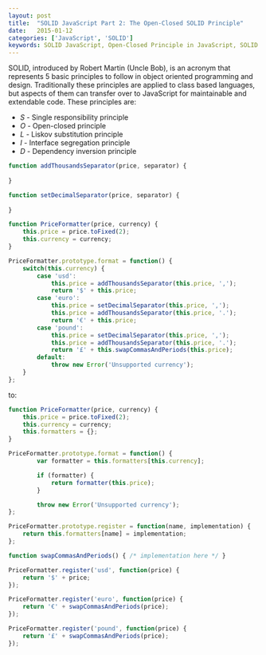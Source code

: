 ```yaml
---
layout: post
title:  "SOLID JavaScript Part 2: The Open-Closed SOLID Principle"
date:   2015-01-12
categories: ['JavaScript', 'SOLID']
keywords: SOLID JavaScript, Open-Closed Principle in JavaScript, SOLID Principles in JavaScript, Open-Closed Principle
---
```


SOLID, introduced by Robert Martin (Uncle Bob), is an acronym that represents 5 basic principles to follow in object oriented programming and design. Traditionally these principles are applied to class based languages, but aspects of them can transfer over to JavaScript for maintainable and extendable code. These principles are:

* _S_ - Single responsibility principle
* _O_ - Open-closed principle
* _L_ - Liskov substitution principle
* _I_ - Interface segregation principle
* _D_ - Dependency inversion principle

```js
function addThousandsSeparator(price, separator) {
	
}

function setDecimalSeparator(price, separator) {
	
}

function PriceFormatter(price, currency) {
	this.price = price.toFixed(2);
	this.currency = currency;
}

PriceFormatter.prototype.format = function() {
	switch(this.currency) {
		case 'usd':
			this.price = addThousandsSeparator(this.price, ',');
			return '$' + this.price;
		case 'euro':
			this.price = setDecimalSeparator(this.price, ',');
			this.price = addThousandsSeparator(this.price, '.');
			return '€' + this.price;
		case 'pound':
			this.price = setDecimalSeparator(this.price, ',');
			this.price = addThousandsSeparator(this.price, '.');
			return '£' + this.swapCommasAndPeriods(this.price);
		default:
			throw new Error('Unsupported currency');
	}
};
```

to:

```js
function PriceFormatter(price, currency) {
	this.price = price.toFixed(2);
	this.currency = currency;
	this.formatters = {};
}

PriceFormatter.prototype.format = function() {
		var formatter = this.formatters[this.currency];

		if (formatter) {
			return formatter(this.price);
		}

		throw new Error('Unsupported currency');
};

PriceFormatter.prototype.register = function(name, implementation) {
	return this.formatters[name] = implementation;
};

function swapCommasAndPeriods() { /* implementation here */ }

PriceFormatter.register('usd', function(price) {
	return '$' + price;
});

PriceFormatter.register('euro', function(price) {
	return '€' + swapCommasAndPeriods(price);
});

PriceFormatter.register('pound', function(price) {
	return '£' + swapCommasAndPeriods(price);
});
```


